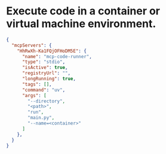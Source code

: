 # Execute code in a container or virtual machine environment.

```json
{
  "mcpServers": {
    "HhRwXh-Ka1FQjOFHoDM5E": {
      "name": "mcp-code-runner",
      "type": "stdio",
      "isActive": true,
      "registryUrl": "",
      "longRunning": true,
      "tags": [],
      "command": "uv",
      "args": [
        "--directory",
        "<path>",
        "run",
        "main.py",
        "--name=<container>"
      ]
    },
  }
}
```